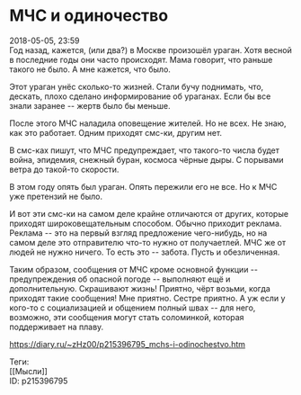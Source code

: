 МЧС и одиночество
==================

   
 2018-05-05, 23:59   
  Год назад, кажется, (или два?) в Москве произошёл ураган. Хотя весной в последние годы они часто происходят. Мама говорит, что раньше такого не было. А мне кажется, что было.   
   
 Этот ураган унёс сколько-то жизней. Стали бучу поднимать, что, дескать, плохо сделано информирование об ураганах. Если бы все знали заранее -- жертв было бы меньше.   
   
 После этого МЧС наладила оповещение жителей. Но не всех. Не знаю, как это работает. Одним приходят смс-ки, другим нет.   
   
 В смс-ках пишут, что МЧС предупреждает, что такого-то числа будет война, эпидемия, снежный буран, космоса чёрные дыры. С порывами ветра до такой-то скорости.   
   
 В этом году опять был ураган. Опять пережили его не все. Но к МЧС уже претензий не было.   
   
 И вот эти смс-ки на самом деле крайне отличаются от других, которые приходят широковещательным способом. Обычно приходит реклама. Реклама -- это на первый взгляд предложение чего-нибудь, но на самом деле это отправителю что-то нужно от получаетлей. МЧС же от людей не нужно ничего. То есть это -- забота. Пусть и обезличенная.   
   
 Таким образом, сообщения от МЧС кроме основной функции -- предупреждения об опасной погоде -- выполняют ещё и дополнительную. Скрашивают жизнь! Приятно, чёрт возьми, когда приходят такие сообщения! Мне приятно. Сестре приятно. А уж если у кого-то с социализацией и общением полный швах -- для него, возможно, эти сообщения могут стать соломинкой, которая поддерживает на плаву.   
    
 <https://diary.ru/~zHz00/p215396795_mchs-i-odinochestvo.htm>   
   
 Теги:   
 [[Мысли]]   
 ID: p215396795